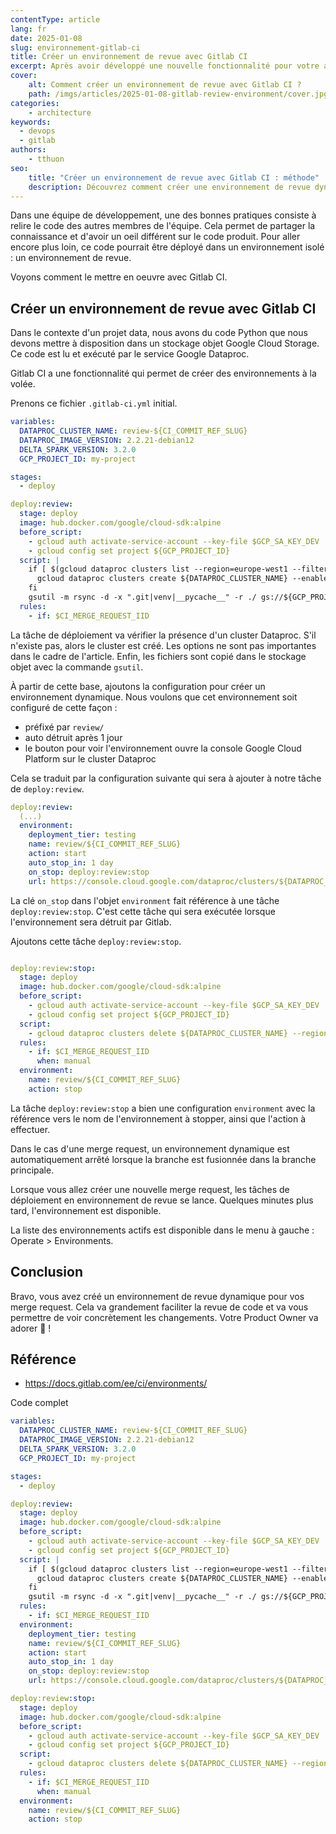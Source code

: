 ```yaml
---
contentType: article
lang: fr
date: 2025-01-08
slug: environnement-gitlab-ci
title: Créer un environnement de revue avec Gitlab CI
excerpt: Après avoir développé une nouvelle fonctionnalité pour votre application, le code est revue par l'équipe. Pour que le relecteur puisse mieux se rendre compte des changements, il est intéressant de mettre les changements à disposition dans un environnement de revue. Cet article va expliquer les étapes pour le faire avec Gitlab CI.
cover:
    alt: Comment créer un environnement de revue avec Gitlab CI ?
    path: /imgs/articles/2025-01-08-gitlab-review-environment/cover.jpg
categories:
    - architecture
keywords:
  - devops
  - gitlab
authors:
    - tthuon
seo:
    title: "Créer un environnement de revue avec Gitlab CI : méthode"
    description: Découvrez comment créer une environnement de revue dynamique avec Gitlab CI.
---
```


Dans une équipe de développement, une des bonnes pratiques consiste à relire le code des autres membres de l'équipe. Cela permet de partager la connaissance et d'avoir un oeil différent sur le code produit. Pour aller encore plus loin, ce code pourrait être déployé dans un environnement isolé : un environnement de revue.

Voyons comment le mettre en oeuvre avec Gitlab CI.

## Créer un environnement de revue avec Gitlab CI

Dans le contexte d'un projet data, nous avons du code Python que nous devons mettre à disposition dans un stockage objet Google Cloud Storage. Ce code est lu et exécuté par le service Google Dataproc.

Gitlab CI a une fonctionnalité qui permet de créer des environnements à la volée.

Prenons ce fichier `.gitlab-ci.yml` initial.

```yaml
variables:
  DATAPROC_CLUSTER_NAME: review-${CI_COMMIT_REF_SLUG}
  DATAPROC_IMAGE_VERSION: 2.2.21-debian12
  DELTA_SPARK_VERSION: 3.2.0
  GCP_PROJECT_ID: my-project

stages:
  - deploy

deploy:review:
  stage: deploy
  image: hub.docker.com/google/cloud-sdk:alpine
  before_script:
    - gcloud auth activate-service-account --key-file $GCP_SA_KEY_DEV
    - gcloud config set project ${GCP_PROJECT_ID}
  script: |
    if [ $(gcloud dataproc clusters list --region=europe-west1 --filter=clusterName:$DATAPROC_CLUSTER_NAME --format="value(clusterName)" | wc -l) -eq 0 ]; then
      gcloud dataproc clusters create ${DATAPROC_CLUSTER_NAME} --enable-component-gateway --region=europe-west1 --master-machine-type=n1-standard-4 --worker-machine-type=n1-highmem-4 --num-workers=3 --num-masters=1 --master-boot-disk-size=1000 --worker-boot-disk-size=1000 --image-version=${DATAPROC_IMAGE_VERSION} --optional-components=JUPYTER --max-idle=1h --public-ip-address --properties=^#^spark:spark.jars=gs://${GCP_PROJECT_ID}/jars/delta-spark_2.12-${DELTA_SPARK_VERSION}.jar,gs://${GCP_PROJECT_ID}/jars/delta-storage-${DELTA_SPARK_VERSION}.jar#dataproc:pip.packages=delta-spark==${DELTA_SPARK_VERSION} --labels=environment-type=review,environment-name=${CI_COMMIT_REF_SLUG}
    fi
    gsutil -m rsync -d -x ".git|venv|__pycache__" -r ./ gs://${GCP_PROJECT_ID}/${CI_COMMIT_REF_SLUG}/spark-app
  rules:
    - if: $CI_MERGE_REQUEST_IID
```

La tâche de déploiement va vérifier la présence d'un cluster Dataproc. S'il n'existe pas, alors le cluster est créé. Les options ne sont pas importantes dans le cadre de l'article. Enfin, les fichiers sont copié dans le stockage objet avec la commande `gsutil`.

À partir de cette base, ajoutons la configuration pour créer un environnement dynamique. Nous voulons que cet environnement soit configuré de cette façon :
- préfixé par `review/`
- auto détruit après 1 jour
- le bouton pour voir l'environnement ouvre la console Google Cloud Platform sur le cluster Dataproc

Cela se traduit par la configuration suivante qui sera à ajouter à notre tâche de `deploy:review`.

```yaml
deploy:review:
  (...)
  environment:
    deployment_tier: testing
    name: review/${CI_COMMIT_REF_SLUG}
    action: start
    auto_stop_in: 1 day
    on_stop: deploy:review:stop
    url: https://console.cloud.google.com/dataproc/clusters/${DATAPROC_CLUSTER_NAME}/monitoring?region=europe-west1&project=${GCP_PROJECT_ID}
```

La clé `on_stop` dans l'objet `environment` fait référence à une tâche `deploy:review:stop`. C'est cette tâche qui sera exécutée lorsque l'environnement sera détruit par Gitlab.

Ajoutons cette tâche `deploy:review:stop`.

```yaml

deploy:review:stop:
  stage: deploy
  image: hub.docker.com/google/cloud-sdk:alpine
  before_script:
    - gcloud auth activate-service-account --key-file $GCP_SA_KEY_DEV
    - gcloud config set project ${GCP_PROJECT_ID}
  script:
    - gcloud dataproc clusters delete ${DATAPROC_CLUSTER_NAME} --region=europe-west1 --quiet || true
  rules:
    - if: $CI_MERGE_REQUEST_IID
      when: manual
  environment:
    name: review/${CI_COMMIT_REF_SLUG}
    action: stop
```

La tâche `deploy:review:stop` a bien une configuration `environment` avec la référence vers le nom de l'environnement à stopper, ainsi que l'action à effectuer.

Dans le cas d'une merge request, un environnement dynamique est automatiquement arrêté lorsque la branche est fusionnée dans la branche principale.

Lorsque vous allez créer une nouvelle merge request, les tâches de déploiement en environnement de revue se lance. Quelques minutes plus tard, l'environnement est disponible.

La liste des environnements actifs est disponible dans le menu à gauche : Operate > Environments.

## Conclusion

Bravo, vous avez créé un environnement de revue dynamique pour vos merge request. Cela va grandement faciliter la revue de code et va vous permettre de voir concrètement les changements. Votre Product Owner va adorer 🤩 !

## Référence

- https://docs.gitlab.com/ee/ci/environments/


Code complet

```yaml
variables:
  DATAPROC_CLUSTER_NAME: review-${CI_COMMIT_REF_SLUG}
  DATAPROC_IMAGE_VERSION: 2.2.21-debian12
  DELTA_SPARK_VERSION: 3.2.0
  GCP_PROJECT_ID: my-project

stages:
  - deploy

deploy:review:
  stage: deploy
  image: hub.docker.com/google/cloud-sdk:alpine
  before_script:
    - gcloud auth activate-service-account --key-file $GCP_SA_KEY_DEV
    - gcloud config set project ${GCP_PROJECT_ID}
  script: |
    if [ $(gcloud dataproc clusters list --region=europe-west1 --filter=clusterName:$DATAPROC_CLUSTER_NAME --format="value(clusterName)" | wc -l) -eq 0 ]; then
      gcloud dataproc clusters create ${DATAPROC_CLUSTER_NAME} --enable-component-gateway --region=europe-west1 --master-machine-type=n1-standard-4 --worker-machine-type=n1-highmem-4 --num-workers=3 --num-masters=1 --master-boot-disk-size=1000 --worker-boot-disk-size=1000 --image-version=${DATAPROC_IMAGE_VERSION} --optional-components=JUPYTER --max-idle=1h --public-ip-address --properties=^#^spark:spark.jars=gs://${GCP_PROJECT_ID}/jars/delta-spark_2.12-${DELTA_SPARK_VERSION}.jar,gs://${GCP_PROJECT_ID}/jars/delta-storage-${DELTA_SPARK_VERSION}.jar#dataproc:pip.packages=delta-spark==${DELTA_SPARK_VERSION} --labels=environment-type=review,environment-name=${CI_COMMIT_REF_SLUG}
    fi
    gsutil -m rsync -d -x ".git|venv|__pycache__" -r ./ gs://${GCP_PROJECT_ID}/${CI_COMMIT_REF_SLUG}/spark-app
  rules:
    - if: $CI_MERGE_REQUEST_IID
  environment:
    deployment_tier: testing
    name: review/${CI_COMMIT_REF_SLUG}
    action: start
    auto_stop_in: 1 day
    on_stop: deploy:review:stop
    url: https://console.cloud.google.com/dataproc/clusters/${DATAPROC_CLUSTER_NAME}/monitoring?region=europe-west1&project=${GCP_PROJECT_ID}

deploy:review:stop:
  stage: deploy
  image: hub.docker.com/google/cloud-sdk:alpine
  before_script:
    - gcloud auth activate-service-account --key-file $GCP_SA_KEY_DEV
    - gcloud config set project ${GCP_PROJECT_ID}
  script:
    - gcloud dataproc clusters delete ${DATAPROC_CLUSTER_NAME} --region=europe-west1 --quiet || true
  rules:
    - if: $CI_MERGE_REQUEST_IID
      when: manual
  environment:
    name: review/${CI_COMMIT_REF_SLUG}
    action: stop
```
